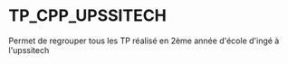 # TP_CPP_UPSSITECH
Permet de regrouper tous les TP réalisé en 2ème année d'école d'ingé à l'upssitech
